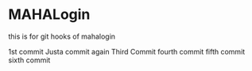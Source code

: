 # MAHALogin
this is for git hooks  of mahalogin

1st commit
Justa commit again
Third Commit
fourth commit
fifth commit
sixth commit
